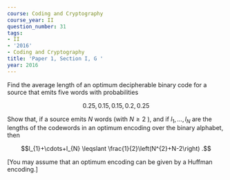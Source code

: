 ```yaml
---
course: Coding and Cryptography
course_year: II
question_number: 31
tags:
- II
- '2016'
- Coding and Cryptography
title: 'Paper 1, Section I, G '
year: 2016
---
```




Find the average length of an optimum decipherable binary code for a source that emits five words with probabilities

$$0.25,0.15,0.15,0.2,0.25$$

Show that, if a source emits $N$ words (with $N \geqslant 2$ ), and if $l_{1}, \ldots, l_{N}$ are the lengths of the codewords in an optimum encoding over the binary alphabet, then

$$l_{1}+\cdots+l_{N} \leqslant \frac{1}{2}\left(N^{2}+N-2\right) .$$

[You may assume that an optimum encoding can be given by a Huffman encoding.]